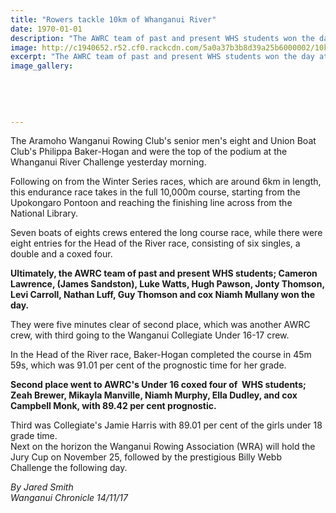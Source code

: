 ```yaml
---
title: "Rowers tackle 10km of Whanganui River"
date: 1970-01-01
description: "The AWRC team of past and present WHS students won the day at the Whanganui River Challenge..."
image: http://c1940652.r52.cf0.rackcdn.com/5a0a37b3b8d39a25b6000002/10k-wang-river-chron-nov-2017.jpg
excerpt: "The AWRC team of past and present WHS students won the day at the Whanganui River Challenge."
image_gallery:
    
    
    
    
    
---
```


<p class="element element-paragraph">The Aramoho Wanganui Rowing Club's senior men's eight and Union Boat Club's Philippa Baker-Hogan and were the top of the podium at the Whanganui River Challenge yesterday morning.</p>
<p class="element element-paragraph">Following on from the Winter Series races, which are around 6km in length, this endurance race takes in the full 10,000m course, starting from the Upokongaro Pontoon and reaching the finishing line across from the National Library.</p>
<p class="element element-paragraph">Seven boats of eights crews entered the long course race, while there were eight entries for the Head of the River race, consisting of six singles, a double and a coxed four.</p>
<p class="element element-paragraph"><strong>Ultimately, the AWRC team of past and present WHS students; Cameron Lawrence, (James Sandston), Luke Watts, Hugh Pawson, Jonty Thomson, Levi Carroll, Nathan Luff, Guy Thomson and cox Niamh Mullany won the day.</strong></p>
<p class="element element-paragraph">They were five minutes clear of second place, which was another AWRC crew, with third going to the Wanganui Collegiate Under 16-17 crew.</p>
<p class="element element-paragraph">In the Head of the River race, Baker-Hogan completed the course in 45m 59s, which was 91.01 per cent of the prognostic time for her grade.</p>
<p class="element element-paragraph"><strong>Second place went to AWRC's Under 16 coxed four of&nbsp; WHS students; Zeah Brewer, Mikayla Manville, Niamh Murphy, Ella Dudley, and cox Campbell Monk, with 89.42 per cent prognostic.</strong></p>
<p class="element element-paragraph">Third was Collegiate's Jamie Harris with 89.01 per cent of the girls under 18 grade time.<br />Next on the horizon the Wanganui Rowing Association (WRA) will hold the Jury Cup on November 25, followed by the prestigious Billy Webb Challenge the following day.</p>
<p class="element element-paragraph"><em>By&nbsp;Jared Smith<br />Wanganui Chronicle 14/11/17</em></p>

